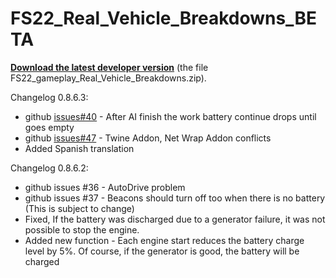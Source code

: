 # FS22_Real_Vehicle_Breakdowns_BETA

<p dir="auto"><strong><a href="https://sharemods.com/3o14arppa4vn/FS22_gameplay_Real_Vehicle_Breakdowns.zip.html">Download the latest developer version</a></strong> (the file FS22_gameplay_Real_Vehicle_Breakdowns.zip).</p>

Changelog 0.8.6.3:
- github <a href="https://github.com/MathiasHun/FS22_Real_Vehicle_Breakdowns_BETA/issues/40">issues#40</a> - After AI finish the work battery continue drops until goes empty
- github <a href="https://github.com/MathiasHun/FS22_Real_Vehicle_Breakdowns_BETA/issues/47">issues#47</a> - Twine Addon, Net Wrap Addon conflicts
- Added Spanish translation
 
Changelog 0.8.6.2:
- github issues #36 - AutoDrive problem
- github issues #37 - Beacons should turn off too when there is no battery (This is subject to change)
- Fixed, If the battery was discharged due to a generator failure, it was not possible to stop the engine.
- Added new function - Each engine start reduces the battery charge level by 5%. Of course, if the generator is good, the battery will be charged
